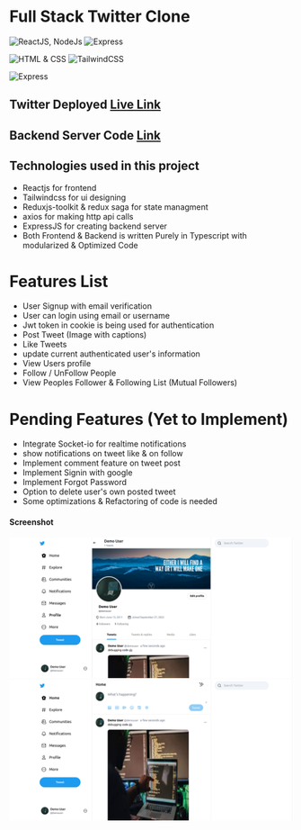 # Full Stack Twitter Clone

![ReactJS, NodeJs](https://img.shields.io/badge/ReactJS-NodeJS-green)
![Express](https://img.shields.io/badge/Express--JS-Javascript-red)

![HTML & CSS](https://img.shields.io/badge/Twitter-CLONE-orange)
![TailwindCSS](https://img.shields.io/badge/TAILWINDCSS--green)

![Express](https://img.shields.io/badge/@reduxjs/toolkit-gray)

## Twitter Deployed [Live Link](#)

## Backend Server Code [Link](#)

## Technologies used in this project

-   Reactjs for frontend
-   Tailwindcss for ui designing
-   Reduxjs-toolkit & redux saga for state managment
-   axios for making http api calls
-   ExpressJS for creating backend server
-   Both Frontend & Backend is written Purely in Typescript with modularized & Optimized Code

# Features List

-   User Signup with email verification
-   User can login using email or username
-   Jwt token in cookie is being used for authentication
-   Post Tweet (Image with captions)
-   Like Tweets
-   update current authenticated user's information
-   View Users profile
-   Follow / UnFollow People
-   View Peoples Follower & Following List (Mutual Followers)

# Pending Features (Yet to Implement)

-   Integrate Socket-io for realtime notifications
-   show notifications on tweet like & on follow
-   Implement comment feature on tweet post
-   Implement Signin with google
-   Implement Forgot Password
-   Option to delete user's own posted tweet
-   Some optimizations & Refactoring of code is needed

#### Screenshot

![Desktop](./screenshots/1.png)
![Desktop](./screenshots/2.png)

